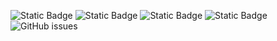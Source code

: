 ![Static Badge](https://img.shields.io/badge/blacklists-60-000000) ![Static Badge](https://img.shields.io/badge/blacklisted-3022675-cc0000) ![Static Badge](https://img.shields.io/badge/whitelisted-2242-00CC00) ![Static Badge](https://img.shields.io/badge/streaming_blacklist-28106-000000) ![GitHub issues](https://img.shields.io/github/issues/fabriziosalmi/blacklists)

